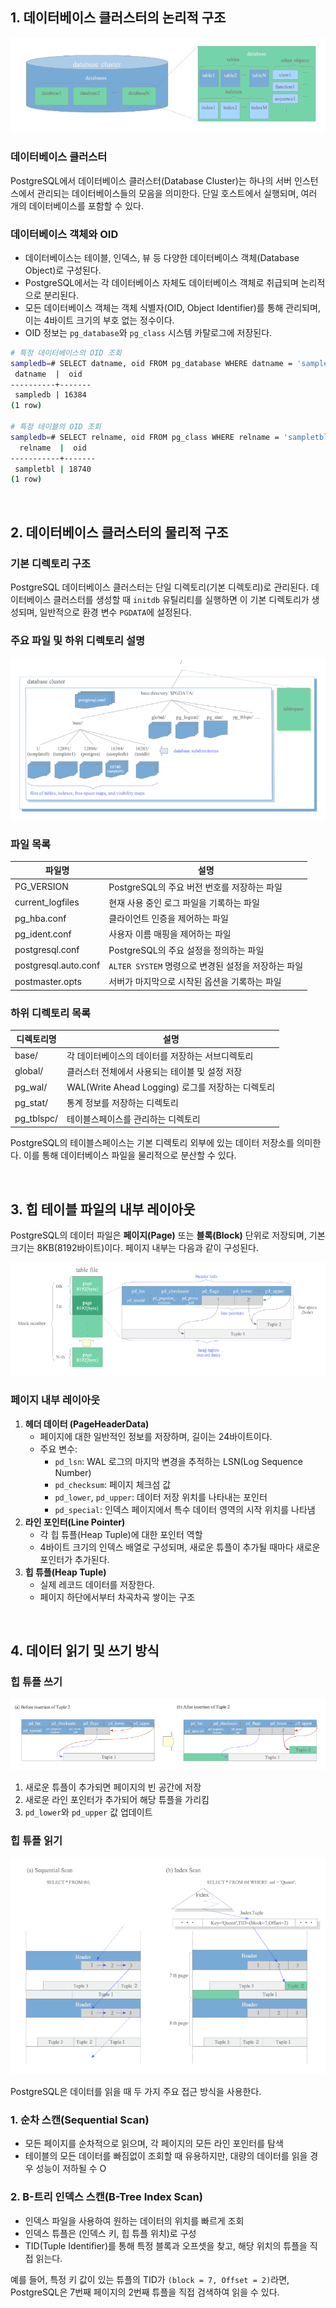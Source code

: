 ## 1. 데이터베이스 클러스터의 논리적 구조

<img src=".\images\chapter1\logical_structure_of_database_cluster.png">

### 데이터베이스 클러스터

PostgreSQL에서 데이터베이스 클러스터(Database Cluster)는 하나의 서버 인스턴스에서 관리되는 데이터베이스들의 모음을 의미한다. 단일 호스트에서 실행되며, 여러 개의 데이터베이스를 포함할 수 있다.

### 데이터베이스 객체와 OID

- 데이터베이스는 테이블, 인덱스, 뷰 등 다양한 데이터베이스 객체(Database Object)로 구성된다.
- PostgreSQL에서는 각 데이터베이스 자체도 데이터베이스 객체로 취급되며 논리적으로 분리된다.
- 모든 데이터베이스 객체는 객체 식별자(OID, Object Identifier)를 통해 관리되며, 이는 4바이트 크기의 부호 없는 정수이다.
- OID 정보는 `pg_database`와 `pg_class` 시스템 카탈로그에 저장된다.

```bash
# 특정 데이터베이스의 OID 조회
sampledb=# SELECT datname, oid FROM pg_database WHERE datname = 'sampledb';
 datname  |  oid
----------+-------
 sampledb | 16384
(1 row)

# 특정 테이블의 OID 조회
sampledb=# SELECT relname, oid FROM pg_class WHERE relname = 'sampletbl';
  relname  |  oid
-----------+-------
 sampletbl | 18740
(1 row)

```
&nbsp;
## 2. 데이터베이스 클러스터의 물리적 구조

### 기본 디렉토리 구조

PostgreSQL 데이터베이스 클러스터는 단일 디렉토리(기본 디렉토리)로 관리된다. 데이터베이스 클러스터를 생성할 때 `initdb` 유틸리티를 실행하면 이 기본 디렉토리가 생성되며, 일반적으로 환경 변수 `PGDATA`에 설정된다.

### 주요 파일 및 하위 디렉토리 설명

<img src=".\images\chapter1\database_cluster.png">

### 파일 목록

| 파일명 | 설명 |
| --- | --- |
| PG_VERSION | PostgreSQL의 주요 버전 번호를 저장하는 파일 |
| current_logfiles | 현재 사용 중인 로그 파일을 기록하는 파일 |
| pg_hba.conf | 클라이언트 인증을 제어하는 파일 |
| pg_ident.conf | 사용자 이름 매핑을 제어하는 파일 |
| postgresql.conf | PostgreSQL의 주요 설정을 정의하는 파일 |
| postgresql.auto.conf | `ALTER SYSTEM` 명령으로 변경된 설정을 저장하는 파일 |
| postmaster.opts | 서버가 마지막으로 시작된 옵션을 기록하는 파일 |

### 하위 디렉토리 목록

| 디렉토리명 | 설명 |
| --- | --- |
| base/ | 각 데이터베이스의 데이터를 저장하는 서브디렉토리 |
| global/ | 클러스터 전체에서 사용되는 테이블 및 설정 저장 |
| pg_wal/ | WAL(Write Ahead Logging) 로그를 저장하는 디렉토리 |
| pg_stat/ | 통계 정보를 저장하는 디렉토리 |
| pg_tblspc/ | 테이블스페이스를 관리하는 디렉토리 |

PostgreSQL의 테이블스페이스는 기본 디렉토리 외부에 있는 데이터 저장소를 의미한다. 이를 통해 데이터베이스 파일을 물리적으로 분산할 수 있다.

&nbsp;
## 3. 힙 테이블 파일의 내부 레이아웃
PostgreSQL의 데이터 파일은 **페이지(Page)** 또는 **블록(Block)** 단위로 저장되며, 기본 크기는 8KB(8192바이트)이다. 페이지 내부는 다음과 같이 구성된다.

<img src=".\images\chapter1\heap_table_file.png">

### 페이지 내부 레이아웃
1. **헤더 데이터 (PageHeaderData)**
    - 페이지에 대한 일반적인 정보를 저장하며, 길이는 24바이트이다.
    - 주요 변수:
        - `pd_lsn`: WAL 로그의 마지막 변경을 추적하는 LSN(Log Sequence Number)
        - `pd_checksum`: 페이지 체크섬 값
        - `pd_lower`, `pd_upper`: 데이터 저장 위치를 나타내는 포인터
        - `pd_special`: 인덱스 페이지에서 특수 데이터 영역의 시작 위치를 나타냄
2. **라인 포인터(Line Pointer)**
    - 각 힙 튜플(Heap Tuple)에 대한 포인터 역할
    - 4바이트 크기의 인덱스 배열로 구성되며, 새로운 튜플이 추가될 때마다 새로운 포인터가 추가된다.
3. **힙 튜플(Heap Tuple)**
    - 실제 레코드 데이터를 저장한다.
    - 페이지 하단에서부터 차곡차곡 쌓이는 구조


&nbsp;
## 4. 데이터 읽기 및 쓰기 방식

### 힙 튜플 쓰기

<img src=".\images\chapter1\write_heap_tuple.png">

1. 새로운 튜플이 추가되면 페이지의 빈 공간에 저장
2. 새로운 라인 포인터가 추가되어 해당 튜플을 가리킴
3. `pd_lower`와 `pd_upper` 값 업데이트

### 힙 튜플 읽기

<img src=".\images\chapter1\sequential_scan_and_index_scan.png">

PostgreSQL은 데이터를 읽을 때 두 가지 주요 접근 방식을 사용한다.

### 1. 순차 스캔(Sequential Scan)
- 모든 페이지를 순차적으로 읽으며, 각 페이지의 모든 라인 포인터를 탐색
- 테이블의 모든 데이터를 빠짐없이 조회할 때 유용하지만, 대량의 데이터를 읽을 경우 성능이 저하될 수 O

### 2. B-트리 인덱스 스캔(B-Tree Index Scan)
- 인덱스 파일을 사용하여 원하는 데이터의 위치를 빠르게 조회
- 인덱스 튜플은 (인덱스 키, 힙 튜플 위치)로 구성
- TID(Tuple Identifier)를 통해 특정 블록과 오프셋을 찾고, 해당 위치의 튜플을 직접 읽는다.

예를 들어, 특정 키 값이 있는 튜플의 TID가 `(block = 7, Offset = 2)`라면, PostgreSQL은 7번째 페이지의 2번째 튜플을 직접 검색하여 읽을 수 있다.